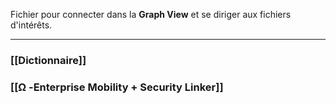 
Fichier pour connecter dans la **Graph View** et se diriger aux fichiers d'intérêts.

---

### [[Dictionnaire]]


### [[Ω -Enterprise Mobility + Security Linker]]


